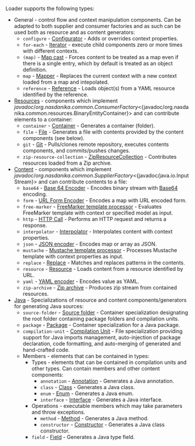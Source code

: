 Loader supports the following types:

* General - control flow and context manipulation components. Can be adapted to both supplier and consumer factories and as such can be used both as resource and as content generators:
    * ``configure`` - [Configurator](configurator.html) - Adds or overrides context properties.
    * ``for-each`` - [Iterator](iterator.html) - execute child components zero or more times with different contexts.
    * ``(map)`` - [Map cast](map-cast.html) - Forces content to be treated as a map even if there is a single entry, which by default is treated as an object definition.
    * ``map`` - [Mapper](mapper.html) - Replaces the current context with a new context loaded from a map and intepolated.
    * ``reference`` - [Reference](reference.html) - Loads object(s) from a YAML resource identified by the reference.
* [Resources](../resources/index.html) - components which implement ${javadoc/org.nasdanika.common.ConsumerFactory}<${javadoc/org.nasdanika.common.resources.BinaryEntityContainer}> and can contribute elements to a container:
    * ``container`` - [Container](../resources/container.html) - Generates a container (folder).
    * ``file`` - [File](../resources/file.html) - Generates a file with contents provided by the content components (see below).
    * ``git`` - [Git](../resources/git.html) - Pulls/clones remote repository, executes contents components, and commits/pushes changes.
    * ``zip-resource-collection`` - [ZipResourceCollection](../resources/zip-resource-collection.html) - Contributes resources loaded from a Zip archive.
* [Content](../content/index.html) - components which implement ${javadoc/org.nasdanika.common.SupplierFactory}<${javadoc/java.io.InputStream}> and can contribute contents to a file:
    * ``base64`` - [Base 64 Encoder](../content/base64.html) - Encodes binary stream with [Base64](https://en.wikipedia.org/wiki/Base64) encoding.
    * ``form`` - [URL Form Encoder](../content/form.html) - Encodes a map with URL encoded form.
    * ``free-marker`` - [FreeMarker template processor](../content/free-marker.html) - Evaluates FreeMarker template with context or specified model as input.
    * ``http`` - [HTTP Call](../content/http-call.html) - Performs an HTTP request and returns a response.
    * ``interpolator`` - [Interpolator](../content/interpolator.html) - Interpolates content with context properties.
    * ``json`` - [JSON encoder](../content/json.html) - Encodes map or array as JSON.
    * ``mustache`` - [Mustache template processor](../content/mustache.html) - Processes Mustache template with context properties as input.
    * ``replace`` - [Replace](../content/replace.html) - Matches and replaces patterns in the contents.
    * ``resource`` - [Resource](../content/resource.html) - Loads content from a resource identified by URL.
    * ``yaml`` - [YAML encoder](../content/yaml.html) - Encodes value as YAML.
    * ``zip-archive`` - [Zip archive](../content/resource.html) - Produces zip stream from contained resources.
* [Java](../java/index.html) - Specializations of resource and content components/generators for generating Java sources:
    * ``source-folder`` - [Source folder](../java/source-folder.html) - Container specialization designating the root folder containing package folders and compilation units.
    * ``package`` - [Package](../java/package.html) - Container specialization for a Java package.
    * ``compilation-unit`` - [Compilation Unit](../java/compilation-unit.html) - File specialization providing support for Java imports management, auto-injection of package declaration, code formatting, and auto-merging of generated and hand-crafted code.
    * Members - elements that can be contained in types:
        * Types - elements that can be contained in compilation units and other types. Can contain members and other content components: 
            * ``annotation`` - [Annotation](../java/annotation.html) - Generates a Java annotation.
            * ``class`` - [Class](../java/class.html) - Generates a Java class.
            * ``enum`` - [Enum](../java/enum.html) - Generates a Java enum.
            * ``interface`` - [Interface](../java/interface.html) - Generates a Java interface.
        * Operations - executable members which may take parameters and throw exceptions.    
            * ``method`` - [Method](../java/method.html) - Generates a Java method.
            * ``constructor`` - [Constructor](../java/constructor.html) - Generates a Java class constructor.
        * ``field`` - [Field](../java/field.html) - Generates a Java type field.
    